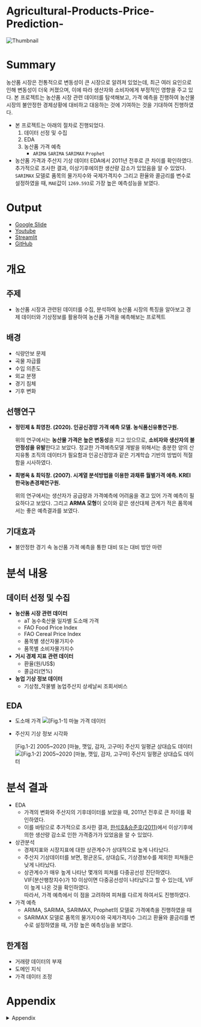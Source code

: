# Agricultural-Products-Price-Prediction-
![Thumbnail](https://github.com/mols3131d/Agricultural-Products-Price-Prediction-/blob/main/README_src/Thumbnail.png)

# Summary
농산품 시장은 전통적으로 변동성이 큰 시장으로 알려져 있었는데, 최근 여러 요인으로 인해 변동성이 더욱 커졌으며, 이에 따라 생산자와 소비자에게 부정적인 영향을 주고 있다.
본 프로젝트는 농산품 시장 관련 데이터를 탐색해보고, 가격 예측을 진행하여 농산물 시장의 불안정한 경제상황에 대비하고 대응하는 것에 기여하는 것을 기대하여 진행하였다.
    
- 본 프로젝트는 아래의 절차로 진행되었다.
    1. 데이터 선정 및 수집
    2. EDA
    3. 농산품 가격 예측
        - `ARIMA` `SARIMA` `SARIMAX` `Prophet`
- 농산품 가격과 주산지 기상 데이터 EDA에서 2011년 전후로 큰 차이를 확인하였다. 추가적으로 조사한 결과, 이상기후에의한 생산량 감소가 있었음을 알 수 있었다.
    `SARIMAX` 모델로 품목의 물가지수와 국제가격지수 그리고 환율와 콜금리를 변수로 설정하였을 때,  `MAE`값이 `1269.593`로 가장 높은 예측성능을 보였다.
    

# Output
- [Google Slide](https://docs.google.com/presentation/d/1MiEM-Mo72EeKbuoDuNkexDcOcm00g1u__conYAksmgw/present)
- [Youtube](https://youtu.be/_8r2QF7Jzj8)
- [Streamlit](https://y0ungbinlee-test-1-main-gfhk1e.streamlit.app/)
- [GitHub](https://github.com/Sankamita3131/Agricultural-Products-Price-Prediction-)


# 개요

## 주제
- 농산품 시장과 관련된 데이터를 수집, 분석하여 농산품 시장의 특징을 알아보고 경제 데이터와 기상정보를 활용하여 농산품 가격을 예측해보는 프로젝트

## 배경
- 식량안보 문제
- 곡물 자급률
- 수입 의존도
- 외교 분쟁
- 경기 침체
- 기후 변화

## 선행연구

- **정민제 & 최영찬. (2020). 인공신경망 가격 예측 모델. 농식품신유통연구원.**

    위의 연구에서는 **농산물 가격은 높은 변동성**을 지고 있으므로, **소비자와 생산자의 불안정성을 유발**한다고 보았다. 
    정교한 가격예측모델 개발을 위해서는 충분한 양의 산지유통 조직의 데이터가 필요함과 인공신경망과 같은 기계학습 기반의 방법이 적절함을 시사하였다.
    
- **최병옥 & 최익창. (2007). 시계열 분석방법을 이용한 과채류 월별가격 예측. KREI 한국농촌경제연구원.**

    위의 연구에서는 생산자가 공급량과 가격예측에 어려움을 겪고 있어 가격 예측이 필요하다고 보았다.
    그리고  **ARMA 모형**이 오이와 같은 생산대체 관계가 적은 품목에서는 좋은 예측결과를 보였다.
    

## 기대효과
- 불안정한 경기 속 농산품 가격 예측을 통한 대비 또는 대비 방안 마련

# 분석 내용
## 데이터 선정 및 수집
- **농산품 시장 관련 데이터**
    - aT 농수축산물 일자별 도소매 가격
    - FAO Food Price Index
    - FAO Cereal Price Index
    - 품목별 생산자물가지수
    - 품목별 소비자물가지수
- **거시 경제 지표 관련 데이터**
    - 환율(원/US$)
    - 콜금리(연%)
- **농업 기상 정보 데이터**
    - 기상청_작물별 농업주산지 상세날씨 조회서비스
## EDA
- 도소매 가격
    ![[Fig.1-1] 마늘 가격 데이터](https://github.com/mols3131d/Agricultural-Products-Price-Prediction-/blob/main/README_src/EDA%201.png)


- 주산지 기상 정보 시각화

    [Fig.1-2] 2005~2020 [마늘, 깻잎, 감자, 고구마] 주산지 일평균 상대습도 데이터
    ![[Fig.1-2] 2005~2020 [마늘, 깻잎, 감자, 고구마] 주산지 일평균 상대습도 데이터](https://github.com/mols3131d/Agricultural-Products-Price-Prediction-/blob/main/README_src/EDA%202.png)


# 분석 결과
- EDA
    - 가격의 변화와 주산지의 기후데이터를 보았을 때, 2011년 전후로 큰 차이를 확인하였다.
    - 이를 바탕으로 추가적으로 조사한 결과, [한석호&승준호(2011)](https://eiec.kdi.re.kr/policy/domesticView.do?ac=0000104350)에서 이상기후에의한 생산량 감소로 인한 가격증가가 있었음을 알 수 있었다.
- 상관분석
    - 경제지표와 시장지표에 대한 상관계수가 상대적으로 높게 나타났다.
    - 주산지 기상데이터를 보면, 평균온도, 상대습도, 기상경보수를 제외한 피쳐들은 낮게 나타났다.
    - 상관계수가 매우 높게 나타난 몇개의 피쳐를 다중공선성 진단하였다.  
        VIF(분산팽창지수)가 10 이상이면 다중공선성이 나타났다고 할 수 있는데, VIF이 높게 나온 것을 확인하였다.  
        따라서, 가격 예측에서 이 점을 고려하여 피쳐를 다르게 하여서도 진행하였다.
- 가격 예측
    - ARIMA, SARIMA, SARIMAX, Prophet의 모델로 가격예측을 진행하였을 때
    - SARIMAX 모델로 품목의 물가지수와 국제가격지수 그리고 환율와 콜금리를 변수로 설정하였을 때, 가장 높은 예측성능을 보였다.

## 한계점
- 거래량 데이터의 부재
- 도메인 지식
- 가격 데이터 조정

# Appendix
<details>
<summary>Appendix</summary>
<div markdown="1">
    
## Source
- [서울특별시 농수산식품공사](https://garak.co.kr/main/main.do)
- [KAMIS 농산물 유통정보](https://www.kamis.or.kr/customer/reference/openapi_list.do)
- [기상자료개방포털](https://data.kma.go.kr/cmmn/main.do)

## Reference
- [국제곡물 가격 상승 원인과 2011년 국내물가 파급영향 | 국내연구자료 | KDI 경제정보센터](https://eiec.kdi.re.kr/policy/domesticView.do?ac=0000104350)
- [[안내] 2022 농넷 농산물 가격 변동률 예측 AI 경진대회](https://aifactory.space/competition/data/2091)
- [[농정춘추] 식량안보와 식량주권](http://www.ikpnews.net/news/articleView.html?idxno=49373)
- [2021 농산물 가격예측 AI 경진대회](https://dacon.io/competitions/official/235801/data)
- [LSTM 네트워크를 활용한 농산물 가격 예측 모델](https://www.kci.go.kr/kciportal/ci/sereArticleSearch/ciSereArtiView.kci?sereArticleSearchBean.artiId=ART002409099)
- [원재료 수입가격 상승의 가공식품 물가 영향, 한국농촌경제연구원](https://library.krei.re.kr/pyxis-api/1/digital-files/7d2409e9-ff04-40dc-b0e2-ab646709c70a)

## Tools
- Data Collecting
    - [Requests](https://requests.readthedocs.io/)
- Data Analytics
    - [Pandas](https://pandas.pydata.org/)
    - [Numpy](https://numpy.org/)
    - [statsmodels](https://www.statsmodels.org/)
- Data Visualization
    - [Matplotlib](https://matplotlib.org/)
    - [Seaborn](https://seaborn.pydata.org/)
    - [Tableau](https://www.tableau.com/)
- Machine Learning
    - [Prophet](https://facebook.github.io/prophet/)
- ETC
    - Team Collaboration Tool
        - [Git](https://git-scm.com/)
        - [Github](https://github.com/)
        - [Discord](https://discord.com/)
        - [Notion](https://www.notion.so/)
    - Output
        - [Google Slides](https://www.google.com/slides/about/)
        - [Streamlit](https://streamlit.io/)

</div>
</details>
